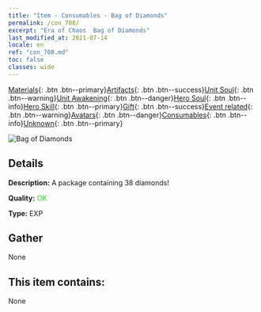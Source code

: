 ```yaml
---
title: "Item - Consumables - Bag of Diamonds"
permalink: /con_708/
excerpt: "Era of Chaos  Bag of Diamonds"
last_modified_at: 2021-07-14
locale: en
ref: "con_708.md"
toc: false
classes: wide
---
```

 [Materials](/Items/){: .btn .btn--primary}[Artifacts](/Items/Artifacts/){: .btn .btn--success}[Unit Soul](/Items/UnitSoul/){: .btn .btn--warning}[Unit Awakening](/Items/UnitAwakening/){: .btn .btn--danger}[Hero Soul](/Items/HeroSoul/){: .btn .btn--info}[Hero Skill](/Items/HeroSkill/){: .btn .btn--primary}[Gift](/Items/Gift/){: .btn .btn--success}[Event related](/Items/Events/){: .btn .btn--warning}[Avatars](/Items/Avatars/){: .btn .btn--danger}[Consumables](/Items/Consumables/){: .btn .btn--info}[Unknown](/Items/Unknown/){: .btn .btn--primary}

 ![Bag of Diamonds](/images/t/i_507.png)

## Details
 **Description:** A package containing 38 diamonds!

 **Quality:** <span style="color: #32CD32">OK</span>

 **Type:** EXP

## Gather

  None

## This item contains:

  None

